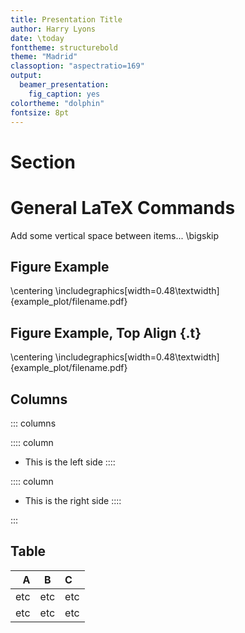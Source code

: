```yaml
---
title: Presentation Title
author: Harry Lyons
date: \today
fonttheme: structurebold
theme: "Madrid"
classoption: "aspectratio=169"
output:
  beamer_presentation:
    fig_caption: yes
colortheme: "dolphin"
fontsize: 8pt
---
```


# Section

# General LaTeX Commands

Add some vertical space between items...
\bigskip

## Figure Example
\centering
\includegraphics[width=0.48\textwidth]{example_plot/filename.pdf}

## Figure Example, Top Align {.t}
\centering
\includegraphics[width=0.48\textwidth]{example_plot/filename.pdf}

## Columns

::: columns

:::: column
- This is the left side
::::

:::: column
- This is the right side
::::

:::

## Table

| A | B | C |
|---:|---|:---|
| etc | etc | etc |
| etc | etc | etc |